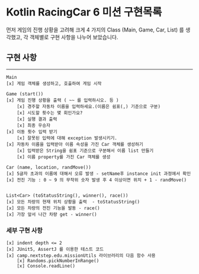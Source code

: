 # Kotlin RacingCar 6 미션 구현목록

먼저 게임의 진행 상황을 고려해 크게 4 가지의 Class (Main, Game, Car, List<Car>) 를 생각했고, 각 객체별로 구현 사항을 나누어 보았습니다.

## 구현 사항

****

    Main
    [x] 게임 객체를 생성하고, 호출하여 게임 시작
    
    Game (start())
    [x] 게임 진행 상황을 출력 ( ~~ 를 입력하시오. 등 )
        [x] 경주할 자동차 이름을 입력하세요.(이름은 쉼표(,) 기준으로 구분)
        [x] 시도할 횟수는 몇 회인가요?
        [x] 실행 결과 출력
        [x] 최종 우승자 
    [x] 이동 횟수 입력 받기
        [x] 잘못된 입력에 대해 exception 발생시키기.
    [x] 자동차 이름을 입력받아 이름 속성을 가진 Car 객체를 생성하기
        [x] 입력받은 String을 쉼표 기준으로 구분해서 이름 list 만들기
        [x] 이름 property를 가진 Car 객체를 생성  
    
    Car (name, location, randMove())
    [x] 5글자 초과의 이름에 대해서 오류 발생 - setName후 instance init 과정에서 확인
    [x] 전진 기능 : 0 ~ 9 의 무작위 숫자 발생 후 4 이상이면 위치 + 1 - randMove()

    
    List<Car> (toStatusString(), winner(), race())
    [x] 모든 차량의 현재 위치 상황을 출력  - toStatusString()
    [x] 모든 차량의 전진 기능을 발동 - race()
    [x] 가장 앞서 나간 차량 get - winner()

### 세부 구현 사항

    [x] indent depth <= 2
    [x] JUnit5, AssertJ 를 이용한 테스트 코드
    [x] camp.nextstep.edu.missionUtils 라이브러리의 다음 함수 사용
        [x] Randoms.pickNumberInRange()
        [x] Console.readLine() 